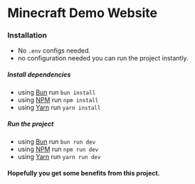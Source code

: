 # Minecraft Demo Website

### Installation

-   No `.env` configs needed.
-   no configuration needed you can run the project instantly.

##### Install dependencies

-   using [Bun](https://bun.sh/) run `bun install`
-   using [NPM](https://www.npmjs.com/) run `npm install`
-   using [Yarn](https://yarnpkg.com/) run `yarn install`

##### Run the project

-   using [Bun](https://bun.sh/) run `bun run dev`
-   using [NPM](https://www.npmjs.com/) run `npm run dev`
-   using [Yarn](https://yarnpkg.com/) run `yarn run dev`

#### Hopefully you get some benefits from this project.

